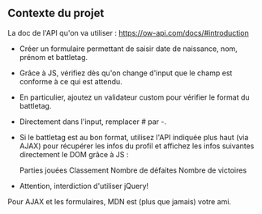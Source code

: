 ## Contexte du projet

La doc de l'API qu'on va utiliser : https://ow-api.com/docs/#introduction


* Créer un formulaire permettant de saisir date de naissance, nom, prénom et battletag.

* Grâce à JS, vérifiez dès qu'on change d'input que le champ est conforme à ce qui est attendu.

* En particulier, ajoutez un validateur custom pour vérifier le format du battletag.

* Directement dans l'input, remplacer # par -.

* Si le battletag est au bon format, utilisez l'API indiquée plus haut (via AJAX) pour récupérer les infos du profil et affichez les infos suivantes directement le DOM grâce à JS :

    Parties jouées
    Classement
    Nombre de défaites
    Nombre de victoires

* Attention, interdiction d'utiliser jQuery!

Pour AJAX et les formulaires, MDN est (plus que jamais) votre ami.